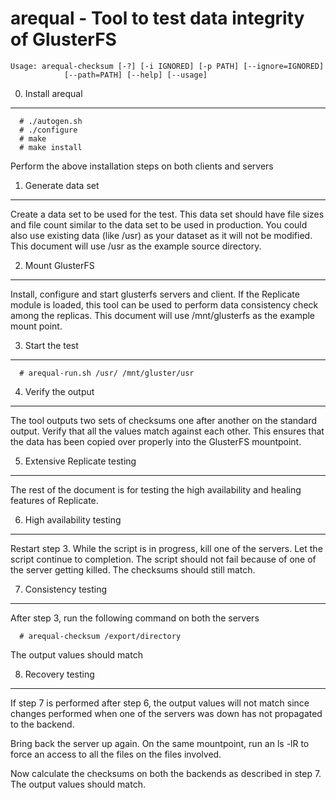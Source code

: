 arequal - Tool to test data integrity of GlusterFS
=======

```console
Usage: arequal-checksum [-?] [-i IGNORED] [-p PATH] [--ignore=IGNORED]
            [--path=PATH] [--help] [--usage]
```


0. Install arequal
------------------
```console
  # ./autogen.sh
  # ./configure
  # make
  # make install
```
  Perform the above installation steps on both clients and servers


1. Generate data set
--------------------
  Create a data set to be used for the test. This data set should
have file sizes and file count similar to the data set to be used
in production. You could also use existing data (like /usr) as
your dataset as it will not be modified. This document will use
/usr as the example source directory.


2. Mount GlusterFS
------------------
  Install, configure and start glusterfs servers and client. If
the Replicate module is loaded, this tool can be used to perform
data consistency check among the replicas. This document will
use /mnt/glusterfs as the example mount point.


3. Start the test
-----------------
```console
  # arequal-run.sh /usr/ /mnt/gluster/usr
```

4. Verify the output
--------------------
   The tool outputs two sets of checksums one after another on
the standard output. Verify that all the values match against
each other. This ensures that the data has been copied over
properly into the GlusterFS mountpoint.


5. Extensive Replicate testing
------------------------------
   The rest of the document is for testing the high availability
and healing features of Replicate.


6. High availability testing
----------------------------
   Restart step 3. While the script is in progress, kill one of the
servers. Let the script continue to completion. The script should
not fail because of one of the server getting killed. The checksums
should still match.


7. Consistency testing
----------------------
  After step 3, run the following command on both the servers

```console
  # arequal-checksum /export/directory
```

  The output values should match


8. Recovery testing
-------------------
   If step 7 is performed after step 6, the output values will not
match since changes performed when one of the servers was down has
not propagated to the backend.

   Bring back the server up again. On the same mountpoint, run an
ls -lR to force an access to all the files on the files involved.

   Now calculate the checksums on both the backends as described
in step 7. The output values should match.
